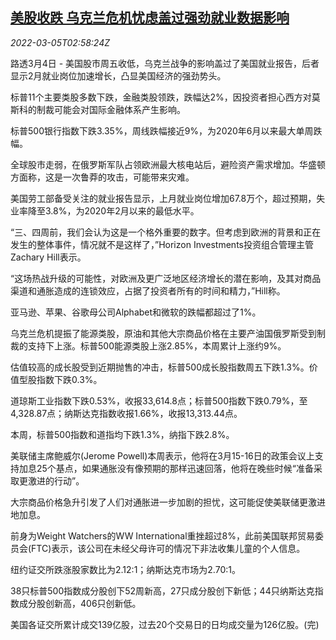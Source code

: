 <!--1646449263000-->
[美股收跌 乌克兰危机忧虑盖过强劲就业数据影响](https://cn.reuters.com/article/usa-stocks-ukraine-0305-idCNKBS2L203F)
------

<div><i>2022-03-05T02:58:24Z</i></div><p>路透3月4日 - 美国股市周五收低，乌克兰战争的影响盖过了美国就业报告，后者显示2月就业岗位加速增长，凸显美国经济的强劲势头。</p><p>标普11个主要类股多数下跌，金融类股领跌，跌幅达2%，因投资者担心西方对莫斯科的制裁可能会对国际金融体系产生影响。</p><p>标普500银行指数下跌3.35%，周线跌幅接近9%，为2020年6月以来最大单周跌幅。</p><p>全球股市走弱，在俄罗斯军队占领欧洲最大核电站后，避险资产需求增加。华盛顿方面称，这是一次鲁莽的攻击，可能带来灾难。</p><p>美国劳工部备受关注的就业报告显示，上月就业岗位增加67.8万个，超过预期，失业率降至3.8%，为2020年2月以来的最低水平。</p><p>“三、四周前，我们会认为这是一个格外重要的数字。但考虑到欧洲的背景和正在发生的整体事件，情况就不是这样了，”Horizon Investments投资组合管理主管Zachary Hill表示。</p><p>“这场热战升级的可能性，对欧洲及更广泛地区经济增长的潜在影响，及其对商品渠道和通胀造成的连锁效应，占据了投资者所有的时间和精力，”Hill称。</p><p>亚马逊、苹果、谷歌母公司Alphabet和微软的跌幅都超过了1%。</p><p>乌克兰危机提振了能源类股，原油和其他大宗商品价格在主要产油国俄罗斯受到制裁的支持下上涨。标普500能源类股上涨2.85%，本周累计上涨约9%。</p><p>估值较高的成长股受到近期抛售的冲击，标普500成长股指数周五下跌1.3%。价值型股指数下跌0.3%。</p><p>道琼斯工业指数下跌0.53%，收报33,614.8点；标普500指数下跌0.79%，至4,328.87点；纳斯达克指数收报1.66%，收报13,313.44点。</p><p>本周，标普500指数和道指均下跌1.3%，纳指下跌2.8%。</p><p>美联储主席鲍威尔(Jerome Powell)本周表示，他将在3月15-16日的政策会议上支持加息25个基点，如果通胀没有像预期的那样迅速回落，他将在晚些时候“准备采取更激进的行动”。</p><p>大宗商品价格急升引发了人们对通胀进一步加剧的担忧，这可能促使美联储更激进地加息。</p><p>前身为Weight Watchers的WW International重挫超过8%，此前美国联邦贸易委员会(FTC)表示，该公司在未经父母许可的情况下非法收集儿童的个人信息。</p><p>纽约证交所跌涨股家数比为2.12:1；纳斯达克市场为2.70:1。</p><p>38只标普500指数成分股创下52周新高，27只成分股创下新低；44只纳斯达克指数成分股创新高，406只创新低。</p><p>美国各证交所累计成交139亿股，过去20个交易日的日均成交量为126亿股。(完)</p>
